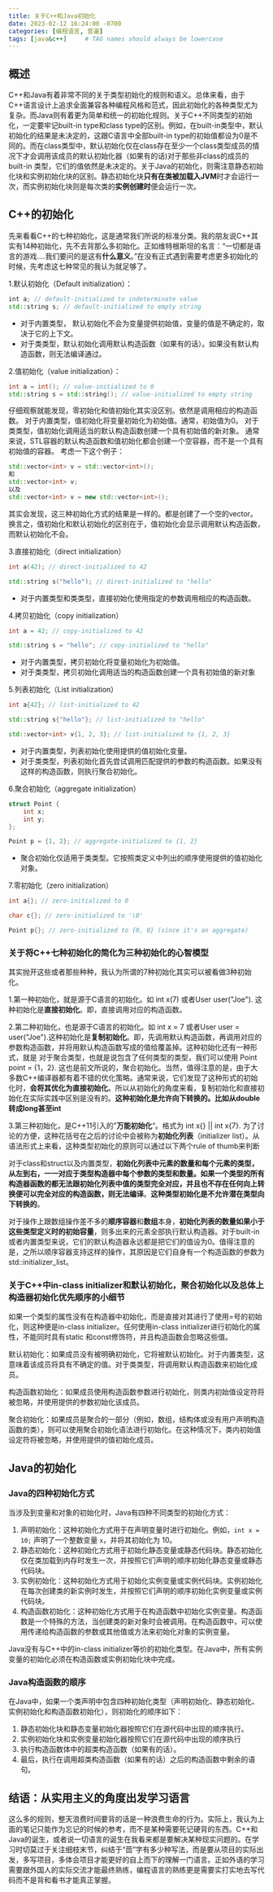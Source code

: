 ```yaml
---
title: 关于C++和Java初始化
date: 2023-02-12 16:24:00 -0700
categories: [编程语言, 普遍]
tags: [java&c++]     # TAG names should always be lowercase
---
```


## 概述

C++和Java有着非常不同的关于类型初始化的规则和语义。总体来看，由于C++语言设计上追求全面兼容各种编程风格和范式，因此初始化的各种类型尤为复杂。而Java则有着更为简单和统一的初始化规则。关于C++不同类型的初始化，一定要牢记built-in type和class type的区别。例如，在built-in类型中，默认初始化的结果是未决定的，这跟C语言中全部built-in type的初始值都设为0是不同的。而在class类型中，默认初始化仅在class存在至少一个class类型成员的情况下才会调用该成员的默认初始化器（如果有的话)对于那些非class的成员的built-in 类型，它们的值依然是未决定的。关于Java的初始化，则需注意静态初始化块和实例初始化块的区别。静态初始化块**只有在类被加载入JVM**时才会运行一次，而实例初始化块则是每次类的**实例创建时**便会运行一次。


## C++的初始化

先来看看C++的七种初始化，这是通常我们所说的标准分类。我的朋友说C++其实有14种初始化，先不去背那么多初始化。正如维特根斯坦的名言：“一切都是语言的游戏....我们要问的是这有**什么意义**。”在没有正式遇到需要考虑更多初始化的时候，先考虑这七种常见的我认为就足够了。

1.默认初始化（Default initialization）：

```c++
​int a; // default-initialized to indeterminate value
​std::string s; // default-initialized to empty string
```

- 对于内置类型， 默认初始化不会为变量提供初始值，变量的值是不确定的，取决于它的上下文。
- 对于类类型，默认初始化调用默认构造函数（如果有的话）。如果没有默认构造函数，则无法编译通过。

2.值初始化（value initialization）：

```c++
int a = int(); // value-initialized to 0
std::string s = std::string(); // value-initialized to empty string
```
仔细观察就能发现，零初始化和值初始化其实没区别。依然是调用相应的构造函数。
对于内置类型，值初始化将变量初始化为初始值。通常，初始值为0。
对于类类型，值初始化调用适当的默认构造函数创建一个具有初始值的新对象。
通常来说，STL容器的默认构造函数和值初始化都会创建一个空容器，而不是一个具有初始值的容器。
考虑一下这个例子：

```c++
std::vector<int> v = std::vector<int>();
和
std::vector<int> v;
以及
std::vector<int> v = new std::vector<int>();
```
其实会发现，这三种初始化方式的结果是一样的。都是创建了一个空的vector。
换言之，值初始化和默认初始化的区别在于，值初始化会显示调用默认构造函数，而默认初始化不会。


3.直接初始化（direct initialization）
```c++
int a(42); // direct-initialized to 42

std::string s("hello"); // direct-initialized to "hello"
```
-   对于内置类型和类类型，直接初始化使用指定的参数调用相应的构造函数。

4.拷贝初始化（copy initialization）
```c++
int a = 42; // copy-initialized to 42

std::string s = "hello"; // copy-initialized to "hello"
```
- 对于内置类型，拷贝初始化将变量初始化为初始值。
- 对于类类型，拷贝初始化调用适当的构造函数创建一个具有初始值的新对象

5.列表初始化（List initialization）
```c++
int a{42}; // list-initialized to 42

std::string s{"hello"}; // list-initialized to "hello"

std::vector<int> v{1, 2, 3}; // list-initialized to {1, 2, 3}
```

- 对于内置类型，列表初始化使用提供的值初始化变量。
- 对于类类型，列表初始化首先尝试调用匹配提供的参数的构造函数。如果没有这样的构造函数，则执行聚合初始化。

6.聚合初始化（aggregate initialization）
```c++
struct Point {
    int x;
    int y;
};

Point p = {1, 2}; // aggregate-initialized to {1, 2}
```
- 聚合初始化仅适用于类类型。它按照类定义中列出的顺序使用提供的值初始化对象。

7.零初始化（zero initialization）
```c++
int a{}; // zero-initialized to 0

char c{}; // zero-initialized to '\0'

Point p{}; // zero-initialized to {0, 0} (since it's an aggregate) 
```

### 关于将C++七种初始化的简化为三种初始化的心智模型

其实抛开这些或者那些种种，我认为所谓的7种初始化其实可以被看做3种初始化。

1.第一种初始化，就是源于C语言的初始化。如 int x(7) 或者User user("Joe"). 这种初始化是**直接初始化**。即，直接调用对应的构造函数。

2.第二种初始化，也是源于C语言的初始化。如 int x = 7 或者User user = user("Joe").这种初始化是**复制初始化**。即，先调用默认构造函数，再调用对应的参数构造函数，并将用默认构造函数写成的值给覆盖掉。这种初始化还有一种形式，就是 对于聚合类型，也就是说包含了任何类型的类型，我们可以使用 Point point = {1，2}. 这也是前文所说的，聚合初始化。当然，值得注意的是，由于大多数C++编译器都有着不错的优化策略。通常来说，它们发现了这种形式的初始化时，**会将其优化为直接初始化**。所以从初始化的角度来看，复制初始化和直接初始化在实际实践中区别是没有的。**这种初始化是允许向下转换的。比如从double转成long甚至int**

3.第三种初始化，是C++11引入的”**万能初始化**“。格式为 int x{} || int x{7}. 为了讨论的方便，这种花括号在之后的讨论中会被称为**初始化列表**（initializer list）。从语法形式上来看，这种类型初始化的原则可以通过以下两个rule of thumb来判断

对于class和struct以及内置类型，**初始化列表中元素的数量和每个元素的类型，从左到右，一一对应于类型构造器中每个参数的类型和数量。**如果一个类型的所有构造器函数的都无法跟初始化列表中值的类型完全对应，**并且**也不存在任何向上转换便可以完全对应的构造函数，则**无法编译**。**这种类型初始化是不允许潜在类型向下转换的**。

对于操作上跟数组操作差不多的**顺序容器**和**数组**本身，**初始化列表的数量如果小于这些类型定义时的初始容量**，则多出来的元素全部执行默认构造器。对于built-in或者内置类型来说，它们的默认构造器永远都是把它们的值设为0。值得注意的是，之所以顺序容器支持这样的操作，其原因是它们自身有一个构造函数的参数为std::initializer_list。



### 关于C++中in-class initializer和默认初始化，聚合初始化以及总体上构造器初始化优先顺序的小细节

如果一个类型的属性没有在构造器中初始化，而是直接对其进行了使用=号的初始化，则这种便是in-class initializer。任何使用in-class initializer进行初始化的属性，不能同时具有static 和const修饰符，并且构造函数会忽略这些值。

默认初始化：如果成员没有被明确初始化，它将被默认初始化。对于内置类型，这意味着该成员将具有不确定的值。对于类类型，将调用默认构造函数来初始化成员。

构造函数初始化：如果成员使用构造函数参数进行初始化，则类内初始值设定符将被忽略，并使用提供的参数初始化该成员。

聚合初始化：如果成员是聚合的一部分（例如，数组，结构体或没有用户声明构造函数的类），则可以使用聚合初始化语法进行初始化。在这种情况下，类内初始值设定符将被忽略，并使用提供的值初始化成员。


## Java的初始化

### Java的四种初始化方式

当涉及到变量和对象的初始化时，Java有四种不同类型的初始化方式：

1. 声明初始化：这种初始化方式用于在声明变量时进行初始化。例如，`int x = 10;` 声明了一个整数变量 `x`，并将其初始化为 10。
2. 静态初始化：这种初始化方式用于初始化静态变量或静态代码块。静态初始化仅在类加载到内存时发生一次，并按照它们声明的顺序初始化静态变量或静态代码块。
3. 实例初始化：这种初始化方式用于初始化实例变量或实例代码块。实例初始化在每次创建类的新实例时发生，并按照它们声明的顺序初始化实例变量或实例代码块。
4. 构造函数初始化：这种初始化方式用于在构造函数中初始化实例变量。构造函数是一个特殊的方法，当创建类的新对象时会被调用。在构造函数中，可以使用传递给构造函数的参数或其他值或方法来初始化对象的实例变量。

Java没有与C++中的in-class initializer等价的初始化类型。在Java中，所有实例变量的初始化必须在构造函数或实例初始化块中完成。


### Java构造函数的顺序

在Java中，如果一个类声明中包含四种初始化类型（声明初始化、静态初始化、实例初始化和构造函数初始化），则初始化的顺序如下：

1. 静态初始化块和静态变量初始化器按照它们在源代码中出现的顺序执行。
2. 实例初始化块和实例变量初始化器按照它们在源代码中出现的顺序执行
3. 执行构造函数体中的超类构造函数（如果有的话）。
4. 最后，执行在调用超类构造函数（如果有的话）之后的构造函数中剩余的语句。


## 结语：从实用主义的角度出发学习语言

这么多的规则，整天浪费时间要背的话是一种浪费生命的行为。实际上，我认为上面的笔记只能作为忘记的时候的参考，而不是某种需要死记硬背的东西。C++和Java的诞生，或者说一切语言的诞生在我看来都是要解决某种现实问题的。在学习时切莫过于关注细枝末节，纠结于“茴”字有多少种写法，而是要从项目的实际出发，多写项目，多体会项目才能更好的自上而下的理解一门语言。正如外语的学习需要跟外国人的实际交流才能最终熟练，编程语言的熟练更是需要实打实地去写代码而不是背和看书才能真正掌握。

